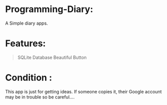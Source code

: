 # Programming-Diary:

  A Simple diary apps.

# Features:
> SQLite Database
> Beautiful Button

# Condition :
This app is just for getting ideas. If someone copies it, their Google account may be in trouble
so be careful....
